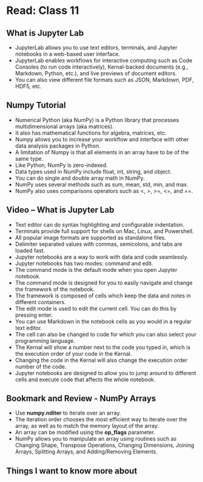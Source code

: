 # Read: Class 11

## What is Jupyter Lab

- JupyterLab allows you to use text editors, terminals, and Jupyter notebooks in a web-based user interface.  
- JupyterLab enables workflows for interactive computing such as Code Consoles (to run code interactively), Kernal-backed documents (e.g., Markdown, Python, etc.), and live previews of document editors.  
- You can also view different file formats such as JSON, Markdown, PDF, HDF5, etc.  

## Numpy Tutorial

- Numerical Python (aka NumPy) is a Python library that processes multidimensional arrays (aka matrices).  
- It also has mathematical functions for algebra, matrices, etc.  
- Numpy allows you to increase your workflow and interface with other data analysis packages in Python.  
- A limitation of Numpy is that all elements in an array have to be of the same type.  
- Like Python, NumPy is zero-indexed.  
- Data types used in NumPy include float, int, string, and object.  
- You can do single and double array math in NumPy.  
- NumPy uses several methods such as sum, mean, std, min, and max.  
- NumPy also uses comparisons operators such as <, >, >=, <=, and ==.  

## Video – What is Jupyter Lab

- Text editor can do syntax highlighting and configurable indentation.  
- Terminals provide full support for shells on Mac, Linux, and Powershell.  
- All popular image formats are supported as standalone files.  
- Delimiter separated values with commas, semicolons, and tabs are loaded fast.  
- Jupyter notebooks are a way to work with data and code seamlessly.  
- Jupyter notebooks has two modes: command and edit.  
- The command mode is the default mode when you open Jupyter notebook.  
- The command mode is designed for you to easily navigate and change the framework of the notebook.  
- The framework is composed of cells which keep the data and notes in different containers.  
- The edit mode is used to edit the current cell. You can do this by pressing enter.  
- You can use Markdown in the notebook cells as you would in a regular text editor.  
- The cell can also be changed to code for which you can also select your programming language.  
- The Kernal will show a number next to the code you typed in, which is the execution order of your code in the Kernal.  
- Changing the code in the Kernal will also change the execution order number of the code.  
- Jupyter notebooks are designed to allow you to jump around to different cells and execute code that affects the whole notebook.  

## Bookmark and Review - NumPy Arrays

- Use **numpy.nditer** to iterate over an array.  
- The iteration order chooses the most efficient way to iterate over the array, as well as to match the memory layout of the array.  
- An array can be modified using the **op_flags** parameter.
- NumPy allows you to manipulate an array using routines such as Changing Shape, Transpose Operations, Changing Dimensions, Joining Arrays, Splitting Arrays, and Adding/Removing Elements.

## Things I want to know more about
